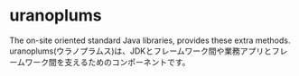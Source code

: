 # uranoplums
The on-site oriented standard Java libraries, provides these extra methods.
uranoplums(ウラノプラムス)は、JDKとフレームワーク間や業務アプリとフレームワーク間を支えるためのコンポーネントです。
